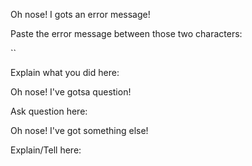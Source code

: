Oh nose! I gots an error message!

Paste the error message between those two characters:

``

Explain what you did here:

Oh nose! I've gotsa question!

Ask question here:

Oh nose! I've got something else!

Explain/Tell here:
